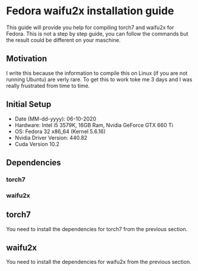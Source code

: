 # Fedora waifu2x installation guide

This guide will provide you help for compiling torch7 and waifu2x for Fedora. This is not a step by step guide, you can follow the commands but the result could be different on your maschine. 

## Motivation

I write this because the information to compile this on Linux (if you are not running Ubuntu) are verly rare. To get this to work toke me 3 days and I was really frustrated from time to time.

## Initial Setup

- Date (MM-dd-yyyy): 06-10-2020
- Hardware: Intel i5 3579K, 16GB Ram, Nvidia GeForce GTX 660 Ti
- OS: Fedora 32 x86_64 (Kernel 5.6.16)
- Nvidia Driver Version: 440.82
- Cuda Version 10.2

## Dependencies

### torch7

### waifu2x

## torch7

You need to install the dependencies for torch7 from the previous section.

## waifu2x

You need to install the dependencies for waifu2x from the previous section.
